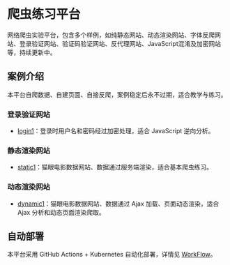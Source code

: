 # 爬虫练习平台

网络爬虫实验平台，包含多个样例，如纯静态网站、动态渲染网站、字体反爬网站、登录验证网站、验证码验证网站、反代理网站、JavaScript混淆及加密网站等，持续更新中。

## 案例介绍

本平台自爬数据、自建页面、自接反爬，案例稳定后永不过期，适合教学与练习。

### 登录验证网站

* [login1](http://login1.scrape.cuiqingcai.com/)：登录时用户名和密码经过加密处理，适合 JavaScript 逆向分析。

### 静态渲染网站

* [static1](http://static1.scrape.cuiqingcai.com/)：猫眼电影数据网站、数据通过服务端渲染，适合基本爬虫练习。

### 动态渲染网站

* [dynamic1](http://dynamic1.scrape.cuiqingcai.com/)：猫眼电影数据网站、数据通过 Ajax 加载、页面动态渲染，适合 Ajax 分析和动态页面渲染爬取。

## 自动部署

本平台采用 GitHub Actions + Kubernetes 自动化部署，详情见 [WorkFlow](https://github.com/Germey/Scrape/tree/master/.github/workflows)。
